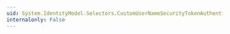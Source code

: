 ```yaml
---
uid: System.IdentityModel.Selectors.CustomUserNameSecurityTokenAuthenticator
internalonly: False
---
```

